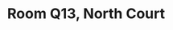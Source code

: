 ---
basin: 'No'
cudn: true
floor: Second
grade: 3
images:
- /room_database/images/noc/q13_1.jpg
- /room_database/images/noc/q13_2.jpg
- /room_database/images/noc/q13_3.jpg
living_room: 'No'
location: North Court
name: Q13
network: Wired and Wireless
title: Room Q13, North Court
---